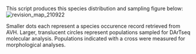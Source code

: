 This script produces this species distribution and sampling figure below:![revision_map_210922](https://user-images.githubusercontent.com/69620860/191506755-0dbdd953-d4d7-490e-8d30-58177fd9dfe1.svg)

Smaller dots each represent a species occurence record retrieved from AVH. Larger, translucent circles represent populations sampled for DArTseq molecular analysis. Populations indicated with a cross were measured for morphological analyses. 
